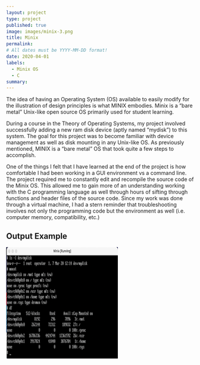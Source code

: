 ```yaml
---
layout: project
type: project
published: true
image: images/minix-3.png
title: Minix
permalink: 
# All dates must be YYYY-MM-DD format!
date: 2020-04-01
labels:
  - Minix OS
  - C
summary: 
---
```

The idea of having an Operating System (OS) available to easily modify for the illustration of design principles is what MINIX embodies.  Minix is a “bare metal” Unix-like open source OS primarily used for student learning.  

During a course in the Theory of Operating Systems, my project involved successfully adding a new ram disk device (aptly named “mydisk”) to this system.  The goal for this project was to become familiar with device management as well as disk mounting in any Unix-like OS.  As previously mentioned, MINIX is a “bare metal” OS that took quite a few steps to accomplish. 

One of the things I felt that I have learned at the end of the project is how comfortable I had been working in a GUI environment vs a command line.  The project required me to constantly edit and recompile the source code of the Minix OS.  This allowed me to  gain more of an understanding working with the C programming language as well through hours of sifting through functions and header files of the source code.  Since my work was done through a virtual machine, I had a stern reminder that troubleshooting involves not only the programming code but the environment as well (i.e. computer memory, compatibility, etc.)

## Output Example

 <img class="ui centered medium image" src="../images/Minix.png">
